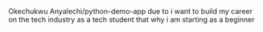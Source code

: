 Okechukwu Anyalechi/python-demo-app 
due to i want to build my career on the tech industry as a tech student that why i am starting as a beginner 
